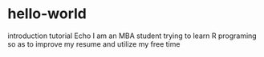# hello-world
introduction tutorial
Echo I am an MBA student trying to learn R programing so as to improve my resume and utilize my free time
